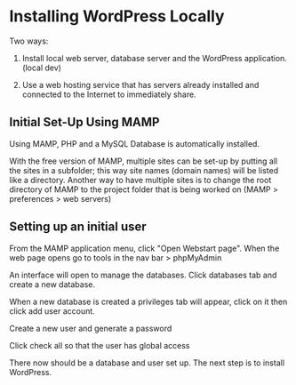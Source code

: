 # Installing WordPress Locally

Two ways:

1.  Install local web server, database server and the WordPress application. (local dev)

2.  Use a web hosting service that has servers already installed and connected to the Internet to immediately share.

## Initial Set-Up Using MAMP

Using MAMP, PHP and a MySQL Database is automatically installed.

With the free version of MAMP, multiple sites can be set-up by putting all the sites in a subfolder; this way site names (domain names) will be listed like a directory.  Another way to have multiple sites is to change the root directory of MAMP to the project folder that is being worked on (MAMP > preferences > web servers)

## Setting up an initial user

From the MAMP application menu, click "Open Webstart page".  When the web page opens go to tools in the nav bar > phpMyAdmin

An interface will open to manage the databases.  Click databases tab and create a new database.

When a new database is created a privileges tab will appear, click on it then click add user account.

Create a new user and generate a password 

Click check all so that the user has global access

There now should be a database and user set up.  The next step is to install WordPress.

